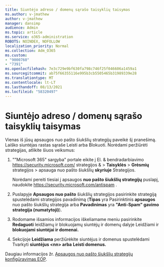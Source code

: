 ```yaml
---
title: Siuntėjo adreso / domenų sąrašo taisyklių taisymas
ms.author: v-jmathew
author: v-jmathew
manager: dansimp
audience: Admin
ms.topic: article
ms.service: o365-administration
ROBOTS: NOINDEX, NOFOLLOW
localization_priority: Normal
ms.collection: Adm_O365
ms.custom:
- "9000760"
- "7391"
ms.openlocfilehash: 7e3c729e9bf630fa798c746f25f046606a1459a1
ms.sourcegitcommit: ab75f66355116e995b3cb5505465b31989339e28
ms.translationtype: MT
ms.contentlocale: lt-LT
ms.lasthandoff: 08/13/2021
ms.locfileid: "58320497"
---
```

# <a name="fix-sender-addressdomain-list-rules"></a>Siuntėjo adreso / domenų sąrašo taisyklių taisymas

Vienas iš jūsų apsaugos nuo pašto šiukšlių strategijų paveikė šį pranešimą. Laiško siuntėjas rastas sąraše Leisti arba Blokuoti. Norėdami peržiūrėti strategijas, atlikite šiuos veiksmus:

1. ""Microsoft 365" sargyba" portale eikite į El. & bendradarbiavimo <https://security.microsoft.com/> strategijos &  \> **Taisyklės** \> **Grėsmių** strategijos \>  apsauga nuo pašto šiukšlių **skyriuje** Strategijos.

   Norėdami pereiti tiesiai į apsaugos **nuo pašto šiukšlių strategijų** puslapį, naudokite <https://security.microsoft.com/antispam> .

2. Puslapyje **Apsaugos nuo pašto** šiukšlių strategijos pasirinkite strategiją spustelėdami strategijos pavadinimą (**Tipas** yra Pasirinktinis **apsaugos** nuo pašto šiukšlių strategija arba **Pavadinimas** yra **"Anti-Spam" gavimo strategija (numatytoji)**).
3. Rodomame išsamios informacijos iškeliamame meniu pasirinkite **Redaguoti** leidžiamų ir blokuojamų siuntėjų ir domenų dalyje Leidžiami ir **blokuojami siuntėjai ir domenai.**
4. Sekcijoje **Leidžiama** peržiūrėkite siuntėjus ir domenus spustelėdami Tvarkyti **siuntėjus \<nn\> arba** **Leisti domenus.**

Daugiau informacijos žr. [Apsaugos nuo pašto šiukšlių strategijų konfigūravimas EOP](https://docs.microsoft.com/microsoft-365/security/office-365-security/configure-your-spam-filter-policies).
